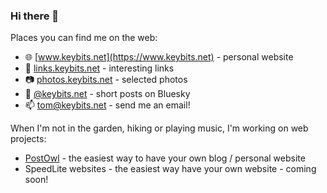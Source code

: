 ### Hi there 👋

Places you can find me on the web:

- 🌐 [www.keybits.net](https://www.keybits.net) - personal website
- 🔗 [links.keybits.net](https://links.keybits.net/bookmarks/shared) - interesting links
- 📷 [photos.keybits.net](https://photos.keybits.net) - selected photos
- 🦋 [@keybits.net](https://bsky.app/profile/keybits.net) - short posts on Bluesky
- 📫 tom@keybits.net - send me an email!

When I'm not in the garden, hiking or playing music, I'm working on web projects:

- [PostOwl](https://www.postowl.com) - the easiest way to have your own blog / personal website
- SpeedLite websites - the easiest way have your own website - coming soon!
